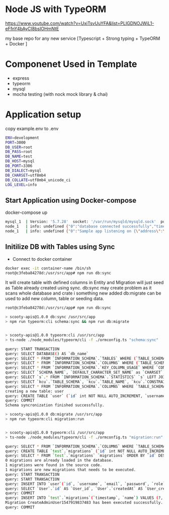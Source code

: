 # Node JS with TypeORM 

https://www.youtube.com/watch?v=UxiTsvUuYFA&list=PLIGDNOJWiL1-eFfnY4bAyCI8bsIOHmNtE

my base repo for any new service [Typescript + Strong typing + TypeORM + Docker ]

# Componenet Used in Template 

- express
- typeorm
- mysql
- mocha testing (with nock mock library & chai)


# Application setup
copy example.env to .env

```bash
ENV=development
PORT=3000
DB_USER=root
DB_PASS=root
DB_NAME=test
DB_HOST=mysql
DB_PORT=3306
DB_DIALECT=mysql
DB_CHARSET=utf8mb4
DB_COLLATE=utf8mb4_unicode_ci
LOG_LEVEL=info
```
## Start Application using Docker-compose

docker-compose up 

```bash
mysql_1  | Version: '5.7.28'  socket: '/var/run/mysqld/mysqld.sock'  port: 3306  MySQL Community Server (GPL)
node_1   | info: undefined {"0":"database connected successfully","timestamp":"2020-05-22 05:06:19"}
node_1   | info: undefined {"0":"Sample app listening on {\"address\":\"::\",\"family\":\"IPv6\",\"port\":3000}","timestamp":"2020-05-22 05:06:19"}
```

## Initilize DB with Tables using Sync

- Connect to docker container 

```bash
docker exec -it container-name /bin/sh
root@c3feba84278d:/usr/src/app# npm run db:sync

```

It will create table with defined columns in Entity and Migration will just seed as Table already created using sync.
db:sync may create problem as it scans whole database and crate i something new added
db:migrate can be used to add new column, table or seeding data.

```bash
root@c3feba84278d:/usr/src/app# npm run db:sync

> scooty-apis@1.0.0 db:sync /usr/src/app
> npm run typeorm:cli schema:sync && npm run db:migrate


> scooty-apis@1.0.0 typeorm:cli /usr/src/app
> ts-node ./node_modules/typeorm/cli -f ./ormconfig.ts "schema:sync"

query: START TRANSACTION
query: SELECT DATABASE() AS `db_name`
query: SELECT * FROM `INFORMATION_SCHEMA`.`TABLES` WHERE (`TABLE_SCHEMA` = 'test' AND `TABLE_NAME` = 'user')
query: SELECT * FROM `INFORMATION_SCHEMA`.`COLUMNS` WHERE (`TABLE_SCHEMA` = 'test' AND `TABLE_NAME` = 'user')
query: SELECT * FROM `INFORMATION_SCHEMA`.`KEY_COLUMN_USAGE` WHERE `CONSTRAINT_NAME` = 'PRIMARY' AND ((`TABLE_SCHEMA` = 'test' AND `TABLE_NAME` = 'user'))
query: SELECT `SCHEMA_NAME`, `DEFAULT_CHARACTER_SET_NAME` as `CHARSET`, `DEFAULT_COLLATION_NAME` AS `COLLATION` FROM `INFORMATION_SCHEMA`.`SCHEMATA`
query: SELECT `s`.* FROM `INFORMATION_SCHEMA`.`STATISTICS` `s` LEFT JOIN `INFORMATION_SCHEMA`.`REFERENTIAL_CONSTRAINTS` `rc` ON `s`.`INDEX_NAME` = `rc`.`CONSTRAINT_NAME` WHERE ((`s`.`TABLE_SCHEMA` = 'test' AND `s`.`TABLE_NAME` = 'user')) AND `s`.`INDEX_NAME` != 'PRIMARY' AND `rc`.`CONSTRAINT_NAME` IS NULL
query: SELECT `kcu`.`TABLE_SCHEMA`, `kcu`.`TABLE_NAME`, `kcu`.`CONSTRAINT_NAME`, `kcu`.`COLUMN_NAME`, `kcu`.`REFERENCED_TABLE_SCHEMA`, `kcu`.`REFERENCED_TABLE_NAME`, `kcu`.`REFERENCED_COLUMN_NAME`, `rc`.`DELETE_RULE` `ON_DELETE`, `rc`.`UPDATE_RULE` `ON_UPDATE` FROM `INFORMATION_SCHEMA`.`KEY_COLUMN_USAGE` `kcu` INNER JOIN `INFORMATION_SCHEMA`.`REFERENTIAL_CONSTRAINTS` `rc` ON `rc`.`constraint_name` = `kcu`.`constraint_name` WHERE (`kcu`.`TABLE_SCHEMA` = 'test' AND `kcu`.`TABLE_NAME` = 'user')
query: SELECT * FROM `INFORMATION_SCHEMA`.`COLUMNS` WHERE `TABLE_SCHEMA` = 'test' AND `TABLE_NAME` = 'typeorm_metadata'
creating a new table: user
query: CREATE TABLE `user` (`id` int NOT NULL AUTO_INCREMENT, `username` varchar(255) NOT NULL, `email` varchar(255) NOT NULL, `password` varchar(255) NOT NULL, `role` varchar(255) NOT NULL, `createdAt` datetime(6) NOT NULL DEFAULT CURRENT_TIMESTAMP(6), `updatedAt` datetime(6) NOT NULL DEFAULT CURRENT_TIMESTAMP(6), UNIQUE INDEX `IDX_e12875dfb3b1d92d7d7c5377e2` (`email`), PRIMARY KEY (`id`)) ENGINE=InnoDB
query: COMMIT
Schema syncronization finished successfully.

> scooty-apis@1.0.0 db:migrate /usr/src/app
> npm run typeorm:cli migration:run


> scooty-apis@1.0.0 typeorm:cli /usr/src/app
> ts-node ./node_modules/typeorm/cli -f ./ormconfig.ts "migration:run"

query: SELECT * FROM `INFORMATION_SCHEMA`.`COLUMNS` WHERE `TABLE_SCHEMA` = 'test' AND `TABLE_NAME` = 'migrations'
query: CREATE TABLE `test`.`migrations` (`id` int NOT NULL AUTO_INCREMENT, `timestamp` bigint NOT NULL, `name` varchar(255) NOT NULL, PRIMARY KEY (`id`)) ENGINE=InnoDB
query: SELECT * FROM `test`.`migrations` `migrations` ORDER BY `id` DESC
0 migrations are already loaded in the database.
1 migrations were found in the source code.
1 migrations are new migrations that needs to be executed.
query: START TRANSACTION
query: START TRANSACTION
query: INSERT INTO `user`(`id`, `username`, `email`, `password`, `role`, `createdAt`, `updatedAt`) VALUES (DEFAULT, ?, ?, ?, ?, DEFAULT, DEFAULT) -- PARAMETERS: ["admin","admin","$2a$08$oeyyXnIyIP0GEV9GHLo6vOerQxQq7h6awDITXzQXBcpAyMQ2OLdma","ADMIN"]
query: SELECT `User`.`id` AS `User_id`, `User`.`createdAt` AS `User_createdAt`, `User`.`updatedAt` AS `User_updatedAt` FROM `user` `User` WHERE `User`.`id` = ? -- PARAMETERS: [1]
query: COMMIT
query: INSERT INTO `test`.`migrations`(`timestamp`, `name`) VALUES (?, ?) -- PARAMETERS: [1547919837483,"CreateAdminUser1547919837483"]
Migration CreateAdminUser1547919837483 has been executed successfully.
query: COMMIT
```

